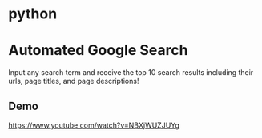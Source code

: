 # python

# Automated Google Search

Input any search term and receive the top 10 search results including their urls, page titles, and page descriptions!

## Demo

https://www.youtube.com/watch?v=NBXjWUZJUYg

